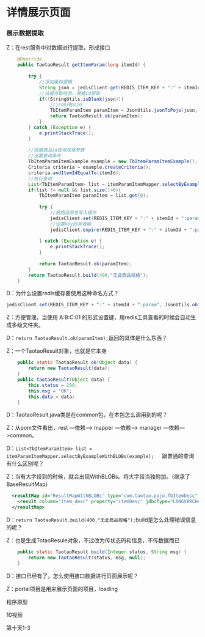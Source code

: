 # 详情展示页面   

### 展示数据提取

Z：在rest服务中对数据进行提取，形成接口

```java
	@Override
	public TaotaoResult getItemParam(long itemId) {
		
		try {
			//添加缓存逻辑
			String json = jedisClient.get(REDIS_ITEM_KEY + ":" + itemId + ":param");
			//从缓存取信息，根据id提取
			if(!StringUtils.isBlank(json)){
				//json转pojo
				TbItemParamItem paramItem = JsonUtils.jsonToPojo(json, TbItemParamItem.class);
				return TaotaoResult.ok(paramItem);
			}
		} catch (Exception e) {
			e.printStackTrace();
		}
		
		//根据商品id查询规格参数
		//设置查询条件
		TbItemParamItemExample example = new TbItemParamItemExample();
		Criteria criteria = example.createCriteria();
		criteria.andItemIdEqualTo(itemId);
		//执行查询
		List<TbItemParamItem> list = itemParamItemMapper.selectByExampleWithBLOBs(example);    //查询大文本
		if(list != null && list.size()>0){
			TbItemParamItem paramItem = list.get(0);
			
			try {
				//把商品信息写入缓存
				jedisClient.set(REDIS_ITEM_KEY + ":" + itemId + ":param", JsonUtils.objectToJson(paramItem));
				//设置key的有效期
				jedisClient.expire(REDIS_ITEM_KEY + ":" + itemId + ":param", REDIS_ITEM_EXPIRE);
				
			} catch (Exception e) {
				e.printStackTrace();
			}
			
			return TaotaoResult.ok(paramItem);
		}
		return TaotaoResult.build(400,"无此商品规格");
	}
```

D：为什么设置redis缓存要使用这种命名方式？

```java
jedisClient.set(REDIS_ITEM_KEY + ":" + itemId + ":param", JsonUtils.objectToJson(paramItem));
```

Z：方便管理，当使用 A:B:C:01 的形式设置键，用redis工具查看的时候会自动生成多级文件夹。

D：``return TaotaoResult.ok(paramItem);``返回的具体是什么东西？

Z：一个TaotaoResult对象，也就是它本身

```java
    public static TaotaoResult ok(Object data) {
        return new TaotaoResult(data);
    }
    public TaotaoResult(Object data) {
        this.status = 200;
        this.msg = "OK";
        this.data = data;
    }
```

D：TaotaoResult.java类是在common包，在本包怎么调用到的呢？

Z：从pom文件看出，rest —依赖—> mapper —依赖—> manager —依赖—>common。   

D：``List<TbItemParamItem> list = itemParamItemMapper.selectByExampleWithBLOBs(example);   ``跟普通的查询有什么区别呢？  

Z：当有大字段到的时候，就会出现WithBLOBs。将大字段当独附加。（继承了BaseResultMap）

```xml
  <resultMap id="ResultMapWithBLOBs" type="com.taotao.pojo.TbItemDesc" extends="BaseResultMap" >
    <result column="item_desc" property="itemDesc" jdbcType="LONGVARCHAR" />
  </resultMap>
```

D：``return TaotaoResult.build(400,"无此商品规格");``build是怎么处理错误信息的呢？

Z：也是生成TotaoResule对象，不过改为传状态码和信息，不传数据而已

```java
    public static TaotaoResult build(Integer status, String msg) {
        return new TaotaoResult(status, msg, null);
    }
```

D：接口已经有了，怎么使用接口数据进行页面展示呢？

Z：portal项目是用来展示页面的项目，loading



















程序原型

10视频 

第十天1-3